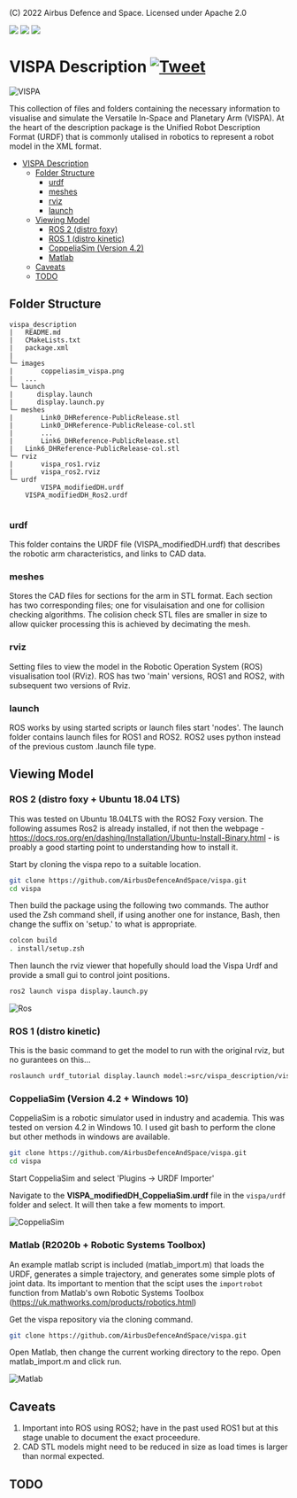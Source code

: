 (C) 2022 Airbus Defence and Space. Licensed under Apache 2.0


<p align="left">
    <a href="#License" alt="License">
        <img src="https://img.shields.io/badge/License-Apache%202.0-brightgreen " /></a>
    <a href="#Release" alt="Release Cycle Type">
        <img src="https://img.shields.io/badge/Release-Beta-orange" /></a>
    <a href="#Version" alt="Version">
        <img src="https://img.shields.io/badge/Version-0.0.2-brightgreen" /></a> 

</p>

       
# VISPA Description [![Tweet](https://img.shields.io/twitter/url/http/shields.io.svg?style=social)](https://twitter.com/intent/tweet?text=Try%20out%20VISPA%20a%20space%20robotic%20arm%20for%20next%20gen%20space!&url=https://www.github.com/AirbusDefenceAndSpace/vispa&via=AirbusSpace&hashtags=vispa,robotic,urdf,space)

![VISPA](images/vispa_render.jpg)

This collection of files and folders containing the necessary information to visualise and simulate the Versatile In-Space and Planetary Arm (VISPA). At the heart of the description package is the Unified Robot Description Format (URDF) that is commonly utalised in robotics to represent a robot model in the XML format. 

- [VISPA Description](#vispa-description)
  - [Folder Structure](#folder-structure)
    - [urdf](#urdf)
    - [meshes](#meshes)
    - [rviz](#rviz)
    - [launch](#launch)
  - [Viewing Model](#viewing-model)
    - [ROS 2 (distro foxy)](#ros-2-distro-foxy)
    - [ROS 1 (distro kinetic)](#ros-1-distro-kinetic)
    - [CoppeliaSim (Version 4.2)](#coppeliasim-version-42)
    - [Matlab](#matlab)
  - [Caveats](#caveats)
  - [TODO](#todo)

## Folder Structure

```
vispa_description
|   README.md
|   CMakeLists.txt
|   package.xml
|
└─ images
|       coppeliasim_vispa.png
|	...
└─ launch
|      display.launch
|      display.launch.py
└─ meshes
|       Link0_DHReference-PublicRelease.stl
|       Link0_DHReference-PublicRelease-col.stl
|       ...
|       Link6_DHReference-PublicRelease.stl
|	Link6_DHReference-PublicRelease-col.stl
└─ rviz
|       vispa_ros1.rviz
|       vispa_ros2.rviz
└─ urdf
        VISPA_modifiedDH.urdf
	VISPA_modifiedDH_Ros2.urdf
        

```  
### urdf 
This folder contains the URDF file (VISPA_modifiedDH.urdf) that describes the robotic arm characteristics, and links to CAD data. 

### meshes

Stores the CAD files for sections for the arm in STL format. Each section has two corresponding files; one for visulaisation and one for collision checking algorithms. The colision check STL files are smaller in size to allow quicker processing this is achieved by decimating the mesh. 

### rviz

Setting files to view the model in the Robotic Operation System (ROS) visualisation tool (RViz). ROS has two 'main' versions, ROS1 and ROS2, with subsequent two versions of Rviz. 

### launch

ROS works by using started scripts or launch files start 'nodes'. The launch folder contains launch files for ROS1 and ROS2. ROS2 uses python instead of the previous custom .launch file type.

## Viewing Model

### ROS 2 (distro foxy + Ubuntu 18.04 LTS)

This was tested on Ubuntu 18.04LTS with the ROS2 Foxy version. The following assumes Ros2 is already installed, if not then the webpage - https://docs.ros.org/en/dashing/Installation/Ubuntu-Install-Binary.html - is proably a good starting point to understanding how to install it. 

Start by cloning the vispa repo to a suitable location.

```bash
git clone https://github.com/AirbusDefenceAndSpace/vispa.git
cd vispa
```

Then build the package using the following two commands. The author used the Zsh command shell, if using another one for instance, Bash, then change the suffix on 'setup.' to what is appropriate. 

```bash
colcon build
. install/setup.zsh 
```
Then launch the rviz viewer that hopefully should load the Vispa Urdf and provide a small gui to control joint positions.

```bash
ros2 launch vispa display.launch.py 
```
![Ros](images/vispa_ros2.png)

### ROS 1 (distro kinetic)

This is the basic command to get the model to run with the original rviz, but no gurantees on this...

```bash
roslaunch urdf_tutorial display.launch model:=src/vispa_description/vispa.urdf gui:=True 
```

### CoppeliaSim (Version 4.2 + Windows 10)

CoppeliaSim is a robotic simulator used in industry and academia. This was tested on version 4.2 in Windows 10. I used git bash to perform the clone but other methods in windows are available.

```bash
git clone https://github.com/AirbusDefenceAndSpace/vispa.git
cd vispa
```

Start CoppeliaSim and select 'Plugins -> URDF Importer'

Navigate to the **VISPA_modifiedDH_CoppeliaSim.urdf** file in the `vispa/urdf` folder and select. It will then take a few moments to import.

![CoppeliaSim](images/coppeliasim_vispa.png)

### Matlab (R2020b + Robotic Systems Toolbox)

An example matlab script is included (matlab_import.m) that loads the URDF, generates a simple trajectory, and generates some simple plots of joint data. Its important to mention that the scipt uses the `importrobot` function from Matlab's own Robotic Systems Toolbox (https://uk.mathworks.com/products/robotics.html)

Get the vispa repository via the cloning command.
 	
```bash
git clone https://github.com/AirbusDefenceAndSpace/vispa.git
```

Open Matlab, then change the current working directory to the repo. Open matlab_import.m and click run. 

![Matlab](images/Matlab_Example.PNG)

## Caveats

1) Important into ROS using ROS2; have in the past used ROS1 but at this stage unable to document the exact proceedure. 
2) CAD STL models might need to be reduced in size as load times is larger than normal expected.

## TODO

